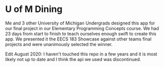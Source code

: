# U of M Dining
Me and 3 other University of Michigan Undergrads designed this app for our final project in our Elementary Programming Concepts course. We had 23 days from start to finish to teach ourselves enough swift to create this app. We presented it the EECS 183 Showcase against other teams final projects and were unanimously selected the winner.

Edit August 2020:
I haven't touched this repo in a few years and it is most likely not up to date and I think the api we used was discontinued.
